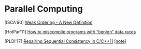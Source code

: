 # Parallel Computing

[ISCA'90] [Weak Ordering - A New
Definition](http://pages.cs.wisc.edu/~markhill/papers/isca90_drf0.pdf)

[HotPar'11] [How to miscompile programs with “benign” data
races](https://www.usenix.org/legacy/event/hotpar11/tech/final_files/Boehm.pdf)

[PLDI'17] [Repairing Sequential Consistency in
C/C++11](https://plv.mpi-sws.org/scfix/full.pdf) 
[[note](notes/parallel/rc11.md)]
